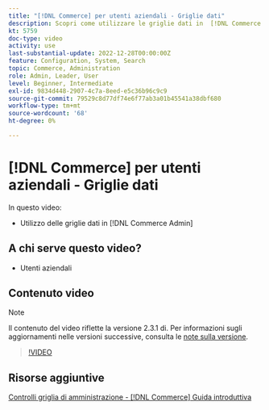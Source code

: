 ```yaml
---
title: "[!DNL Commerce] per utenti aziendali - Griglie dati"
description: Scopri come utilizzare le griglie dati in  [!DNL Commerce Admin].
kt: 5759
doc-type: video
activity: use
last-substantial-update: 2022-12-28T00:00:00Z
feature: Configuration, System, Search
topic: Commerce, Administration
role: Admin, Leader, User
level: Beginner, Intermediate
exl-id: 9834d448-2907-4c7a-8eed-e5c36b96c9c9
source-git-commit: 79529c8d77df74e6f77ab3a01b45541a38dbf680
workflow-type: tm+mt
source-wordcount: '68'
ht-degree: 0%

---
```


# [!DNL Commerce] per utenti aziendali - Griglie dati

In questo video:

- Utilizzo delle griglie dati in [!DNL Commerce Admin]

## A chi serve questo video?

- Utenti aziendali

## Contenuto video

>[!NOTE]
>
>Il contenuto del video riflette la versione 2.3.1 di. Per informazioni sugli aggiornamenti nelle versioni successive, consulta le [note sulla versione](https://experienceleague.adobe.com/docs/commerce-operations/release/notes/overview.html).

>[!VIDEO](https://video.tv.adobe.com/v/35960?quality=12&learn=on)

## Risorse aggiuntive

[Controlli griglia di amministrazione - [!DNL Commerce] Guida introduttiva](https://experienceleague.adobe.com/docs/commerce-admin/start/admin/tools/admin-grid-controls.html)
